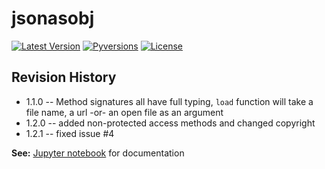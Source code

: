 # jsonasobj
[![Latest Version](https://img.shields.io/pypi/pyversions/jsonasobj.svg)](https://pypi.python.org/pypi/jsonasobj)
[![Pyversions](https://img.shields.io/pypi/v/jsonasobj.svg)](https://pypi.python.org/pypi/jsonasobj) 
[![License](https://pypip.in/license/jsonasobj/badge.svg)](https://pypi.python.org/pypi/jsonasobj/)

## Revision History
* 1.1.0 -- Method signatures all have full typing, `load` function will take a file name, a url -or- an open file as an argument 
* 1.2.0 -- added non-protected access methods and changed copyright
* 1.2.1 -- fixed issue #4

**See:** [Jupyter notebook](notebooks/readme.ipynb) for documentation